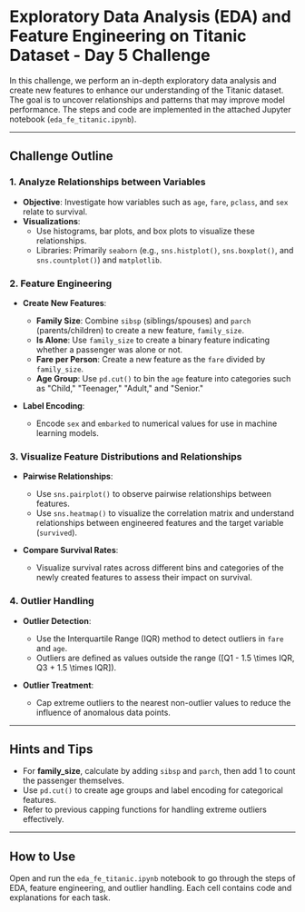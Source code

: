 # Exploratory Data Analysis (EDA) and Feature Engineering on Titanic Dataset - Day 5 Challenge

In this challenge, we perform an in-depth exploratory data analysis and create new features to enhance our understanding of the Titanic dataset. The goal is to uncover relationships and patterns that may improve model performance. The steps and code are implemented in the attached Jupyter notebook (`eda_fe_titanic.ipynb`).

---

## Challenge Outline

### 1. Analyze Relationships between Variables
- **Objective**: Investigate how variables such as `age`, `fare`, `pclass`, and `sex` relate to survival.
- **Visualizations**:
    - Use histograms, bar plots, and box plots to visualize these relationships.
    - Libraries: Primarily `seaborn` (e.g., `sns.histplot()`, `sns.boxplot()`, and `sns.countplot()`) and `matplotlib`.

### 2. Feature Engineering
- **Create New Features**:
    - **Family Size**: Combine `sibsp` (siblings/spouses) and `parch` (parents/children) to create a new feature, `family_size`.
    - **Is Alone**: Use `family_size` to create a binary feature indicating whether a passenger was alone or not.
    - **Fare per Person**: Create a new feature as the `fare` divided by `family_size`.
    - **Age Group**: Use `pd.cut()` to bin the `age` feature into categories such as "Child," "Teenager," "Adult," and "Senior."

- **Label Encoding**:
    - Encode `sex` and `embarked` to numerical values for use in machine learning models.

### 3. Visualize Feature Distributions and Relationships
- **Pairwise Relationships**:
    - Use `sns.pairplot()` to observe pairwise relationships between features.
    - Use `sns.heatmap()` to visualize the correlation matrix and understand relationships between engineered features and the target variable (`survived`).

- **Compare Survival Rates**:
    - Visualize survival rates across different bins and categories of the newly created features to assess their impact on survival.

### 4. Outlier Handling
- **Outlier Detection**:
    - Use the Interquartile Range (IQR) method to detect outliers in `fare` and `age`.
    - Outliers are defined as values outside the range \([Q1 - 1.5 \times IQR, Q3 + 1.5 \times IQR]\).
  
- **Outlier Treatment**:
    - Cap extreme outliers to the nearest non-outlier values to reduce the influence of anomalous data points.

---

## Hints and Tips
- For **family_size**, calculate by adding `sibsp` and `parch`, then add 1 to count the passenger themselves.
- Use `pd.cut()` to create age groups and label encoding for categorical features.
- Refer to previous capping functions for handling extreme outliers effectively.

---

## How to Use
Open and run the `eda_fe_titanic.ipynb` notebook to go through the steps of EDA, feature engineering, and outlier handling. Each cell contains code and explanations for each task.

